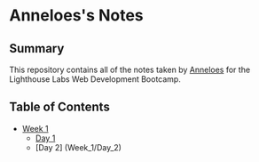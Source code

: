 # Anneloes's Notes

## Summary

This repository contains all of the notes taken by [Anneloes](https://github.com/anneloes94) for the Lighthouse Labs Web Development Bootcamp.

## Table of Contents

* [Week 1](/Week_1)
  * [Day 1](Week_1/Day_1)
  * [Day 2] (Week_1/Day_2)